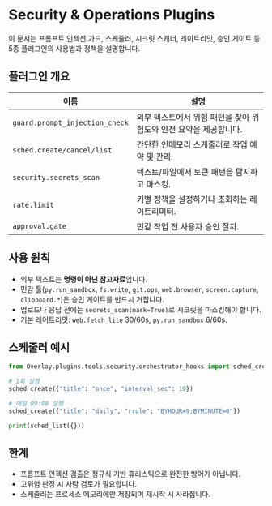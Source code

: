 # Security & Operations Plugins

이 문서는 프롬프트 인젝션 가드, 스케줄러, 시크릿 스캐너, 레이트리밋, 승인 게이트 등 5종 플러그인의 사용법과 정책을 설명합니다.

## 플러그인 개요

| 이름 | 설명 |
| --- | --- |
| `guard.prompt_injection_check` | 외부 텍스트에서 위험 패턴을 찾아 위험도와 안전 요약을 제공합니다. |
| `sched.create/cancel/list` | 간단한 인메모리 스케줄러로 작업 예약 및 관리. |
| `security.secrets_scan` | 텍스트/파일에서 토큰 패턴을 탐지하고 마스킹. |
| `rate.limit` | 키별 정책을 설정하거나 조회하는 레이트리미터. |
| `approval.gate` | 민감 작업 전 사용자 승인 절차. |

## 사용 원칙

- 외부 텍스트는 **명령이 아닌 참고자료**입니다.
- 민감 툴(`py.run_sandbox`, `fs.write`, `git.ops`, `web.browser`, `screen.capture`, `clipboard.*`)은 승인 게이트를 반드시 거칩니다.
- 업로드나 응답 전에는 `secrets_scan(mask=True)`로 시크릿을 마스킹해야 합니다.
- 기본 레이트리밋: `web.fetch_lite` 30/60s, `py.run_sandbox` 6/60s.

## 스케줄러 예시

```python
from Overlay.plugins.tools.security.orchestrator_hooks import sched_create, sched_list

# 1회 실행
sched_create({"title": "once", "interval_sec": 10})

# 매일 09:00 실행
sched_create({"title": "daily", "rrule": "BYHOUR=9;BYMINUTE=0"})

print(sched_list({}))
```

## 한계

- 프롬프트 인젝션 검출은 정규식 기반 휴리스틱으로 완전한 방어가 아닙니다.
- 고위험 판정 시 사람 검토가 필요합니다.
- 스케줄러는 프로세스 메모리에만 저장되며 재시작 시 사라집니다.
